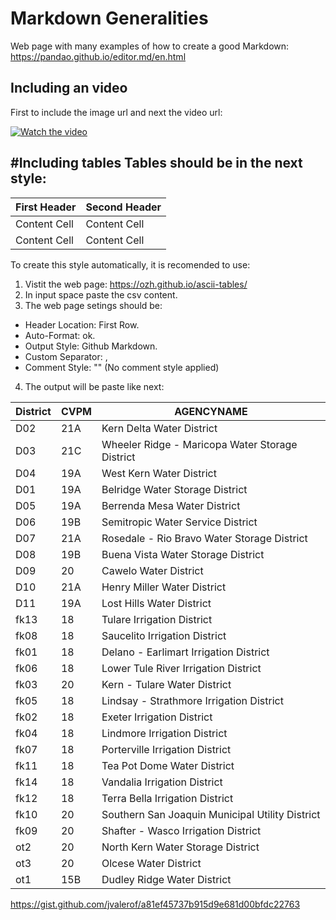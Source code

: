 # Markdown Generalities
Web page with many examples of how to create a good Markdown:
https://pandao.github.io/editor.md/en.html


## Including an video
First to include the image url and next the video url:

<script src="https://gist.github.com/jvalerof/a81ef45737b915d9e681d00bfdc22763.js"></script>
[![Watch the video](https://img.youtube.com/vi/T-D1KVIuvjA/maxresdefault.jpg)](https://youtu.be/T-D1KVIuvjA)


#Including tables
Tables should be in the next style:
----
| First Header  | Second Header |
| ------------- | ------------- |
| Content Cell  | Content Cell  |
| Content Cell  | Content Cell  |

To create this style automatically, it is recomended to use:
1. Vistit the web page: https://ozh.github.io/ascii-tables/
2. In input space paste the csv content.
3. The web page setings should be:
- Header Location: First Row.
- Auto-Format: ok.
- Output Style: Github Markdown.
- Custom Separator: ,
- Comment Style: "" (No comment style applied)

4. The output will be paste like next:



| District | CVPM |                   AGENCYNAME                    |
|----------|------|-------------------------------------------------|
| D02      | 21A  | Kern Delta Water District                       |
| D03      | 21C  | Wheeler Ridge - Maricopa Water Storage District |
| D04      | 19A  | West Kern Water District                        |
| D01      | 19A  | Belridge Water Storage District                 |
| D05      | 19A  | Berrenda Mesa Water District                    |
| D06      | 19B  | Semitropic Water Service District               |
| D07      | 21A  | Rosedale - Rio Bravo Water Storage District     |
| D08      | 19B  | Buena Vista Water Storage District              |
| D09      | 20   | Cawelo Water District                           |
| D10      | 21A  | Henry Miller Water District                     |
| D11      | 19A  | Lost Hills Water District                       |
| fk13     | 18   | Tulare Irrigation District                      |
| fk08     | 18   | Saucelito Irrigation District                   |
| fk01     | 18   | Delano - Earlimart Irrigation District          |
| fk06     | 18   | Lower Tule River Irrigation District            |
| fk03     | 20   | Kern - Tulare Water District                    |
| fk05     | 18   | Lindsay - Strathmore Irrigation District        |
| fk02     | 18   | Exeter Irrigation District                      |
| fk04     | 18   | Lindmore Irrigation District                    |
| fk07     | 18   | Porterville Irrigation District                 |
| fk11     | 18   | Tea Pot Dome Water District                     |
| fk14     | 18   | Vandalia Irrigation District                    |
| fk12     | 18   | Terra Bella Irrigation District                 |
| fk10     | 20   | Southern San Joaquin Municipal Utility District |
| fk09     | 20   | Shafter - Wasco Irrigation District             |
| ot2      | 20   | North Kern Water Storage District               |
| ot3      | 20   | Olcese Water District                           |
| ot1      | 15B  | Dudley Ridge Water District                     |



https://gist.github.com/jvalerof/a81ef45737b915d9e681d00bfdc22763
